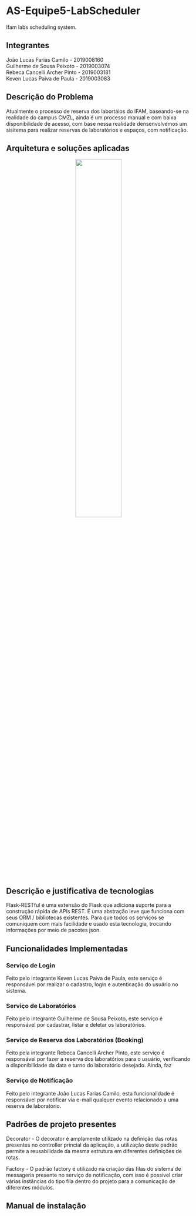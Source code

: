 # AS-Equipe5-LabScheduler
 Ifam labs scheduling system.

## Integrantes
João Lucas Farias Camilo - 2019008160  
Guilherme de Sousa Peixoto - 2019003074  
Rebeca Cancelli Archer Pinto - 2019003181  
Keven Lucas Paiva de Paula  - 2019003083  



## Descrição do Problema
Atualmente o processo de reserva dos labortáios do IFAM, baseando-se na realidade do campus CMZL, ainda é um processo manual e com baixa disponibilidade de acesso, com base nessa realidade densenvolvemos um sisitema para realizar reservas de laboratórios e espaços, com notificação.

## Arquitetura e soluções aplicadas

<p align="center">
    <img width="50%" src="https://user-images.githubusercontent.com/72761456/126085063-b7f6fe0e-521a-47fa-be74-a23254d0e81d.png" />
</p>
  
## Descrição e justificativa de tecnologias

Flask-RESTful é uma extensão do Flask que adiciona suporte para a construção rápida de APIs REST. É uma abstração leve que funciona com seus ORM / bibliotecas existentes. 
Para que todos os serviços se comuniquem com mais facilidade e usado esta tecnologia, trocando informações por meio de pacotes json.

## Funcionalidades Implementadas

### Serviço de Login
Feito pelo integrante Keven Lucas Paiva de Paula, este serviço é responsável por realizar o cadastro, login e autenticação do usuário no sistema.

### Serviço de Laboratórios
Feito pelo integrante Guilherme de Sousa Peixoto, este serviço é responsável por cadastrar, listar e deletar os laboratórios. 

### Serviço de Reserva dos Laboratórios (Booking)
Feito pela integrante Rebeca Cancelli Archer Pinto, este serviço é responsável por fazer a reserva dos laboratórios para o usuário, verificando a disponibilidade da data e turno do laboratório desejado. Ainda, faz

### Serviço de Notificação
Feito pelo integrante João Lucas Farias Camilo, esta funcionalidade é responsável por notificar via e-mail qualquer evento relacionado a uma reserva de laboratório.

## Padrões de projeto presentes
Decorator - O decorator é amplamente utilizado na definição das rotas presentes no controller princial da aplicação, a utilização deste padrão permite a reusabilidade da mesma estrutura em diferentes definições de rotas.

Factory - O padrão factory é utilizado na criação das filas do sistema de messageria presente no serviço de notificação, com isso é possivel criar várias instâncias do tipo fila dentro do projeto para a comunicação de diferentes módulos.

## Manual de instalação 
